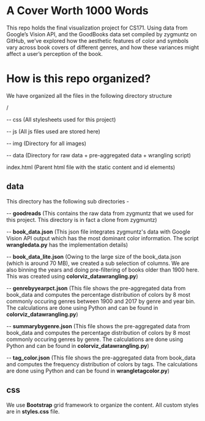 # A Cover Worth 1000 Words 
This repo holds the final visualization project for CS171. Using data from Google’s Vision API, and the GoodBooks data set compiled by zygmuntz on GitHub, we’ve explored how the aesthetic features of color and symbols vary across book covers of different genres, and how these variances might affect a user’s perception of the book.

# How is this repo organized?
We have organized all the files in the following directory structure

/
  
  -- css (All stylesheets used for this project)
 
  -- js (All js files used are stored here)
  
  -- img (Directory for all images)
  
  -- data (Directory for raw data + pre-aggregated data + wrangling script)
  
index.html (Parent html file with the static content and id elements)

## data
This directory has the following sub directories -

-- **goodreads** (This contains the raw data from zygmuntz that we used for this project. This directory is in fact a clone from zygmuntz)

-- **book_data.json** (This json file integrates zygmuntz's data with Google Vision API output which has the most dominant color information. The script **wrangledata.py** has the implementation details)

-- **book_data_lite.json** (Owing to the large size of the book_data.json (which is around 70 MB), we created a sub selection of columns. We are also binning the years and doing pre-filtering of books older than 1900 here. This was created using **colorviz_datawrangling.py**)

-- **genrebyyearpct.json** (This file shows the pre-aggregated data from book_data and computes the percentage distribution of colors by 8 most commonly occuring genres between 1900 and 2017 by genre and year bin. The calculations are done using Python and can be found in **colorviz_datawrangling.py**)

-- **summarybygenre.json** (This file shows the pre-aggregated data from book_data and computes the percentage distribution of colors by 8 most commonly occuring genres by genre. The calculations are done using Python and can be found in **colorviz_datawrangling.py**)

-- **tag_color.json** (This file shows the pre-aggregated data from book_data and computes the frequency distribution of colors by tags. The calculations are done using Python and can be found in **wrangletagcolor.py**)


## css
We use **Bootstrap** grid framework to organize the content. All custom styles are in **styles.css** file.
